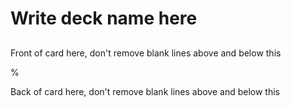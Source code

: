 # Write deck name here

##

Front of card here, don't remove blank
lines above and below this

%

Back of card here, don't remove blank
lines above and below this

[]()